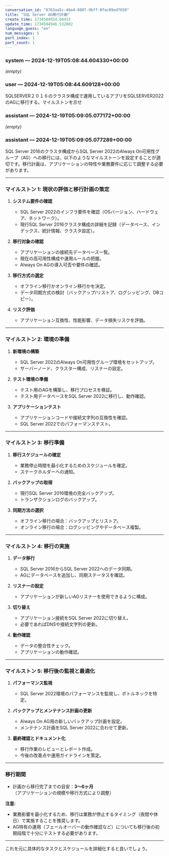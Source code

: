 ```yaml
---
conversation_id: "6763aa5c-46e4-8007-9bff-0fac09ed7650"
title: "SQL Server AG移行計画"
create_time: 1734584924.60433
update_time: 1734584946.532802
language_guess: "en"
num_messages: 5
part_index: 1
part_count: 1
---
```


### system — 2024-12-19T05:08:44.604330+00:00

_(empty)_

### user — 2024-12-19T05:08:44.609128+00:00

SQLSERVER２０１６のクラスタ構成で運用しているアプリをSQLSERVER2022のAGに移行する。マイルストンを示せ

### assistant — 2024-12-19T05:09:05.077172+00:00

_(empty)_

### assistant — 2024-12-19T05:09:05.077289+00:00

SQL Server 2016のクラスタ構成からSQL Server 2022のAlways On可用性グループ（AG）への移行には、以下のようなマイルストーンを設定することが適切です。移行計画は、アプリケーションの特性や業務要件に応じて調整する必要があります。

---

### **マイルストン 1: 現状の評価と移行計画の策定**
1. **システム要件の確認**
   - SQL Server 2022のインフラ要件を確認（OSバージョン、ハードウェア、ネットワーク）。
   - 現行SQL Server 2016クラスタ構成の詳細を記録（データベース、インデックス、統計情報、クラスタ設定）。

2. **移行対象の確認**
   - アプリケーションの接続先データベース一覧。
   - 現在の高可用性構成や運用ルールの把握。
   - Always On AGの導入可否や要件の確認。

3. **移行方式の選定**
   - オフライン移行かオンライン移行かを決定。
   - データ同期方式の検討（バックアップ/リストア、ログシッピング、DBコピー）。

4. **リスク評価**
   - アプリケーション互換性、性能影響、データ損失リスクを評価。

---

### **マイルストン 2: 環境の準備**
1. **新環境の構築**
   - SQL Server 2022のAlways On可用性グループ環境をセットアップ。
   - サーバーノード、クラスター構成、リスナーの設定。

2. **テスト環境の準備**
   - テスト用のAGを構築し、移行プロセスを検証。
   - テスト用データベースをSQL Server 2022に移行し、動作確認。

3. **アプリケーションテスト**
   - アプリケーションコードや接続文字列の互換性を確認。
   - SQL Server 2022でのパフォーマンステスト。

---

### **マイルストン 3: 移行準備**
1. **移行スケジュールの確定**
   - 業務停止時間を最小化するためのスケジュールを確定。
   - ステークホルダーへの通知。

2. **バックアップの取得**
   - 現行SQL Server 2016環境の完全バックアップ。
   - トランザクションログのバックアップ。

3. **同期方法の選択**
   - オフライン移行の場合：バックアップとリストア。
   - オンライン移行の場合：ログシッピングやデータベース複製。

---

### **マイルストン 4: 移行の実施**
1. **データ移行**
   - SQL Server 2016からSQL Server 2022へのデータ同期。
   - AGにデータベースを追加し、同期ステータスを確認。

2. **リスナーの設定**
   - アプリケーションが新しいAGリスナーを使用できるように構成。

3. **切り替え**
   - アプリケーション接続をSQL Server 2022に切り替え。
   - 必要であればDNSや接続文字列の更新。

4. **動作確認**
   - データの整合性チェック。
   - アプリケーションの動作確認。

---

### **マイルストン 5: 移行後の監視と最適化**
1. **パフォーマンス監視**
   - SQL Server 2022環境のパフォーマンスを監視し、ボトルネックを特定。

2. **バックアップとメンテナンス計画の更新**
   - Always On AG用の新しいバックアップ計画を設定。
   - メンテナンス計画をSQL Server 2022に合わせて更新。

3. **最終確認とドキュメント化**
   - 移行作業のレビューとレポート作成。
   - 今後の改善点や運用ガイドラインを策定。

---

### **移行期間**
- 計画から移行完了までの目安：**3～6ヶ月**  
  （アプリケーションの規模や移行方式により調整）

**注意:** 
- 業務影響を最小化するため、移行は業務が停止するタイミング（夜間や休日）で実施することを推奨します。
- AG特有の運用（フェールオーバーの動作確認など）についても移行後の初期段階で十分にテストする必要があります。

--- 

これを元に具体的なタスクとスケジュールを詳細化すると良いでしょう。
